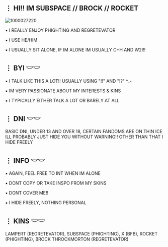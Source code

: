 ## ⋮ HI!! IM SUBSPACE // BROCK // ROCKET 

![1000027220](https://github.com/user-attachments/assets/99358e6f-46c3-49fd-9599-1fd5962e0528)


 ▪︎ I REALLY ENJOY PHIGHTING AND REGRETEVATOR 
 
 ▪︎ I USE HE/HIM
 
 ▪︎ I USUALLY SIT ALONE, IF IM ALONE IM USUALLY C+H AND W2I!!
 
 ## ⋮ BYI 𓎟𓎟

  ▪︎ I TALK LIKE THIS A LOT!! USUALLY USING "!!" AND "!?" ^_-
  
  ▪︎ IM VERY PASSIONATE ABOUT MY INTERESTS & KINS
  
  ▪︎ I TYPICALLY EITHER TALK A LOT OR BARELY AT ALL

## ⋮ DNI 𓎟𓎟

 BASIC DNI, UNDER 13 AND OVER 18, CERTAIN FANDOMS ARE ON THIN ICE ILL PROBABLY JUST HIDE YOU WITHOUT WARNING!! OTHER THAN THAT I HIDE FREELY

 ## ⋮ INFO 𓎟𓎟

  ▪︎ AGAIN, FEEL FREE TO INT WHEN IM ALONE
  
  ▪︎ DONT COPY OR TAKE INSPO FROM MY SKINS
  
  ▪︎ DONT COVER ME!!
  
  ▪︎ I HIDE FREELY, NOTHING PERSONAL

  ## ⋮ KINS 𓎟𓎟

  LAMPERT (REGRETEVATOR), SUBSPACE (PHIGHTING), X (BFB), ROCKET (PHIGHTING), BROCK THROCKMORTON (REGRETEVATOR)
